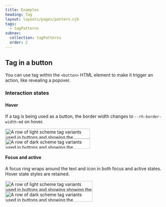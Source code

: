 ```yaml
---
title: Examples
heading: Tag
layout: layouts/pages/pattern.njk
tags:
  - tagPatterns
subnav:
  collection: tagPatterns
  order: 2
---
```


<script type="module" data-helmet>
  import '@rhds/elements/lib/elements/rh-context-picker/rh-context-picker.js';
  import '@rhds/elements/rh-card/rh-card.js';
  import '@rhds/elements/rh-code-block/rh-code-block.js';
  import '@rhds/elements/rh-cta/rh-cta.js';
  import '@rhds/elements/rh-surface/rh-surface.js';
  import '@rhds/elements/rh-tag/rh-tag.js';
</script>

<link rel="stylesheet" href="/path/to/rh-code-block/rh-code-block-lightdom.css">

## Tag in a button

You can use tag within the `<button>` HTML element to make it trigger an action, like revealing a popover.

<uxdot-pattern src="./patterns/tag-in-button.html">
</uxdot-pattern>

### Interaction states

#### Hover

If a tag is being used as a button, the border width changes to `--rh-border-width-md` on hover.

<div class="grid sm-two-columns">
  <uxdot-example color-palette="lightest">
    <img src="../tag-in-button-style-interaction-states-hover-scheme-light.svg"
        alt="A row of light scheme tag variants used in buttons and showing the difference between the default state and the hover state"
        width="271"
        height="32">
  </uxdot-example>
  <uxdot-example color-palette="darkest">
    <img src="../tag-in-button-style-interaction-states-hover-scheme-dark.svg"
        alt="A row of dark scheme tag variants used in buttons and showing the difference between the default state and the hover state"
        width="271"
        height="32">
  </uxdot-example>
</div>

#### Focus and active

A focus ring wraps around the text and icon in both focus and active states. Hover state styles are retained.

<div class="grid sm-two-columns">
  <uxdot-example color-palette="lightest">
    <img src="../tag-in-button-style-interaction-states-focus-active-scheme-light.svg"
        alt="A row of light scheme tag variants used in buttons and showing showing the difference between the default state and the focus/active states"
        width="279"
        height="33">
  </uxdot-example>
  <uxdot-example color-palette="darkest">
    <img src="../tag-in-button-style-interaction-states-focus-active-scheme-dark.svg"
        alt="A row of dark scheme tag variants used in buttons and showing the difference between the default state and the focus/active states"
        width="279"
        height="33">
  </uxdot-example>
</div>

